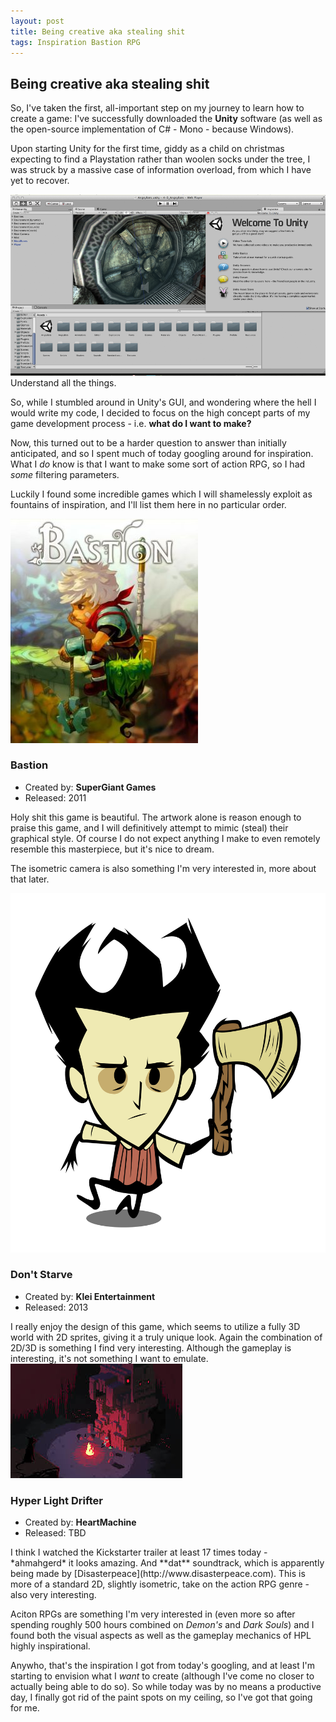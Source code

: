 ```yaml
---
layout: post
title: Being creative aka stealing shit
tags: Inspiration Bastion RPG
---
```


## Being creative aka stealing shit

So, I've taken the first, all-important step on my journey to learn how to create a game: I've successfully downloaded the **Unity** software (as well as the open-source implementation of C# - Mono - because Windows). 

Upon starting Unity for the first time, giddy as a child on christmas expecting to find a Playstation rather than woolen socks under the tree, I was struck by a massive case of information overload, from which I have yet to recover.

![The pain](/assets/images/posts/unity_overload.png)
<span class="image-text">Understand all the things.</span>

So, while I stumbled around in Unity's GUI, and wondering where the hell I would write my code, I decided to focus on the high concept parts of my game development process - i.e. **what do I want to make?**

Now, this turned out to be a harder question to answer than initially anticipated, and so I spent much of today googling around for inspiration. What I *do* know is that I want to make some sort of action RPG, so I had *some* filtering parameters.

Luckily I found some incredible games which I will shamelessly exploit as fountains of inspiration, and I'll list them here in no particular order.

<div class="list-image-item"> 
    <img src="/assets/images/posts/bastion.jpg">
    <aside class="list-image-meta">
        <h3>Bastion</h3>
        <ul>
            <li>Created by: <b>SuperGiant Games</b></li>
            <li>Released: 2011</li>
        </ul>
    </aside>
</div> 
Holy shit this game is beautiful. The artwork alone is reason enough to praise this game, and I will definitively attempt to mimic (steal) their graphical style. Of course I do not expect anything I make to even remotely resemble this masterpiece, but it's nice to dream.

The isometric camera is also something I'm very interested in, more about that later.

<div class="list-image-item"> 
    <img src="/assets/images/posts/dont_starve.png">
    <aside class="list-image-meta">
        <h3>Don't Starve</h3>
        <ul>
            <li>Created by: <b>Klei Entertainment</b></li>
            <li>Released: 2013</li>
        </ul>
    </aside>
</div> 
I really enjoy the design of this game, which seems to utilize a fully 3D world with 2D sprites, giving it a truly unique look. Again the combination of 2D/3D is something I find very interesting. Although the gameplay is interesting, it's not something I want to emulate.

<div class="list-image-item"> 
    <img src="/assets/images/posts/hyper_light_drifter.jpg">
    <aside class="list-image-meta">
        <h3>Hyper Light Drifter</h3>
        <ul>
            <li>Created by: <b>HeartMachine</b></li>
            <li>Released: TBD</li>
        </ul>
    </aside>
</div> 
I think I watched the Kickstarter trailer at least 17 times today -  *ahmahgerd* it looks amazing. And **dat** soundtrack, which is apparently being made by [Disasterpeace](http://www.disasterpeace.com). This is more of a standard 2D, slightly isometric, take on the action RPG genre - also very interesting.

Aciton RPGs are something I'm very interested in (even more so after spending roughly 500 hours combined on *Demon's* and *Dark Souls*) and I found both the visual aspects as well as the gameplay mechanics of HPL highly inspirational.

Anywho, that's the inspiration I got from today's googling, and at least I'm starting to envision what I *want* to create (although I've come no closer to actually being able to do so). So while today was by no means a productive day, I finally got rid of the paint spots on my ceiling, so I've got that going for me.


